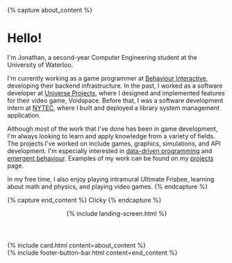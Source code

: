 ---
---
{% capture about_content %}
# Hello!

I'm Jonathan, a second-year Computer Engineering student at the University of Waterloo.

I'm currently working as a game programmer at [Behaviour Interactive](https://www.bhvr.com/), developing their backend infrastructure. In the past, I worked as a software developer at [Universe Projects]("https://www.universeprojects.com/"), where I designed and implemented features for their video game, Voidspace. Before that, I was a software development intern at [NYTEC](http://nytec.org), where I built and deployed a library system management application.

Although most of the work that I've done has been in game development, I'm always looking to learn and apply knowledge from a variety of fields. The projects I've worked on include games, graphics, simulations, and API development. I'm especially interested in [data-driven programming](https://en.wikipedia.org/wiki/Data-driven_programming) and [emergent behaviour](https://en.wikipedia.org/wiki/Emergence). Examples of my work can be found on my [projects](#projects) page.

In my free time, I also enjoy playing intramural Ultimate Frisbee, learning about math and physics, and playing video games.
{% endcapture %}

{% capture end_content %}
Clicky
{% endcapture %}

<header>{% include landing-screen.html %}</header>
<section id="about">{% include card.html content=about_content %}</section>
<footer>{% include footer-button-bar.html content=end_content %}</footer>